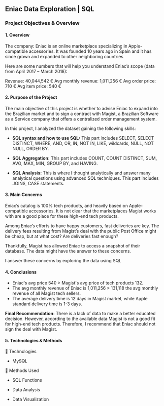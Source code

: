 ## Eniac Data Exploration | SQL

### Project Objectives & Overview
#### 1. Overview
The company: Eniac is an online marketplace specializing in Apple-compatible accessories. It was founded 10 years ago in Spain and it has since grown and expanded to other neighboring countries.

Here are some numbers that will help you understand Eniac’s scope (data from April 2017 – March 2018):

Revenue: 40,044,542 €
Avg monthly revenue: 1,011,256 €
Avg order price: 710 €
Avg item price: 540 €

#### 2. Purpose of the Project

The main objective of this project is whether to advise Eniac to expand into the Brazilian market and to sign a contract with Magist, a Brazilian Software as a Service company that offers a centralized order management system.

In this project, I analyzed the dataset gaining the following skills:

- **SQL syntax and how to use SQL:** This part includes SELECT, SELECT DISTINCT, WHERE, AND, OR, IN, NOT IN, LIKE, wildcards, NULL, NOT NULL, ORDER BY.

- **SQL Aggregation:**  This part includes COUNT, COUNT DISTINCT, SUM, AVG, MAX, MIN, GROUP BY, and HAVING.

- **SQL Analysis:** This is where I thought analytically and answer many analytical questions using advanced SQL techniques. This part includes JOINS, CASE statements.

#### 3. Main Concerns

Eniac’s catalog is 100% tech products, and heavily based on Apple-compatible accessories. It is not clear that the marketplaces Magist works with are a good place for these high-end tech products.

Among Eniac’s efforts to have happy customers, fast deliveries are key. The delivery fees resulting from Magist’s deal with the public Post Office might be cheap, but at what cost? Are deliveries fast enough?

Thankfully, Magist has allowed Eniac to access a snapshot of their database. The data might have the answer to these concerns.

I answer these concerns by exploring the data using SQL

#### 4. Conclusions

- Eniac's avg price 540 > Magist's avg price of tech products 132.
- The avg monthly revenue of Eniac is 1,011,256 > 131,118 the avg monthly revenue of all Magist tech sellers.
- The average delivery time is 12 days in Magist market, while Apple standard delivery time is 1-3 days.

**Final Recommendation:** 
There is a lack of data to make a better educated decision. However, according to the available data Magist is not a good fit for high-end tech products. Therefore, I recommend that Eniac should not sign the deal with Magist.


#### 5. Technologies & Methods

📌 Technologies

- MySQL

📌 Methods Used

- SQL Functions

- Data Analysis

- Data Visualization
